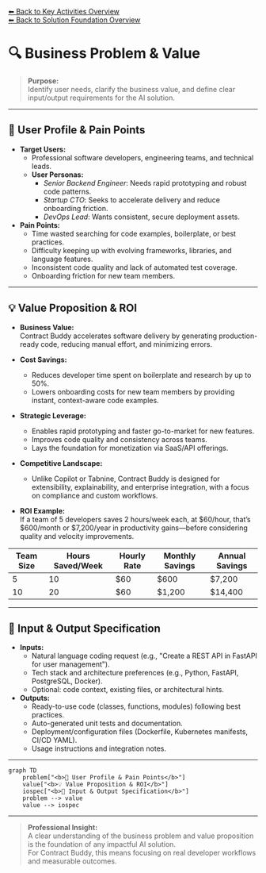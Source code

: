 [⬅ Back to Key Activities Overview](Key_Activities.md)  
[⬅ Back to Solution Foundation Overview](README.md)

# 🔍 Business Problem & Value

> **Purpose:**  
> Identify user needs, clarify the business value, and define clear input/output requirements for the AI solution.

---

## 👤 User Profile & Pain Points

- **Target Users:**
  - Professional software developers, engineering teams, and technical leads.
  - **User Personas:**
    - _Senior Backend Engineer_: Needs rapid prototyping and robust code patterns.
    - _Startup CTO_: Seeks to accelerate delivery and reduce onboarding friction.
    - _DevOps Lead_: Wants consistent, secure deployment assets.
- **Pain Points:**
  - Time wasted searching for code examples, boilerplate, or best practices.
  - Difficulty keeping up with evolving frameworks, libraries, and language features.
  - Inconsistent code quality and lack of automated test coverage.
  - Onboarding friction for new team members.

---

## 💡 Value Proposition & ROI

- **Business Value:**  
  Contract Buddy accelerates software delivery by generating production-ready code, reducing manual effort, and minimizing errors.
- **Cost Savings:**
  - Reduces developer time spent on boilerplate and research by up to 50%.
  - Lowers onboarding costs for new team members by providing instant, context-aware code examples.
- **Strategic Leverage:**
  - Enables rapid prototyping and faster go-to-market for new features.
  - Improves code quality and consistency across teams.
  - Lays the foundation for monetization via SaaS/API offerings.
- **Competitive Landscape:**

  - Unlike Copilot or Tabnine, Contract Buddy is designed for extensibility, explainability, and enterprise integration, with a focus on compliance and custom workflows.

- **ROI Example:**  
  If a team of 5 developers saves 2 hours/week each, at $60/hour, that’s $600/month or $7,200/year in productivity gains—before considering quality and velocity improvements.

| Team Size | Hours Saved/Week | Hourly Rate | Monthly Savings | Annual Savings |
| --------- | ---------------- | ----------- | --------------- | -------------- |
| 5         | 10               | $60         | $600            | $7,200         |
| 10        | 20               | $60         | $1,200          | $14,400        |

---

## 📝 Input & Output Specification

- **Inputs:**
  - Natural language coding request (e.g., "Create a REST API in FastAPI for user management").
  - Tech stack and architecture preferences (e.g., Python, FastAPI, PostgreSQL, Docker).
  - Optional: code context, existing files, or architectural hints.
- **Outputs:**
  - Ready-to-use code (classes, functions, modules) following best practices.
  - Auto-generated unit tests and documentation.
  - Deployment/configuration files (Dockerfile, Kubernetes manifests, CI/CD YAML).
  - Usage instructions and integration notes.

---

```mermaid
graph TD
    problem["<b>👤 User Profile & Pain Points</b>"]
    value["<b>💡 Value Proposition & ROI</b>"]
    iospec["<b>📝 Input & Output Specification</b>"]
    problem --> value
    value --> iospec
```

---

> **Professional Insight:**  
> A clear understanding of the business problem and value proposition is the foundation of any impactful AI solution.  
> For Contract Buddy, this means focusing on real developer workflows and measurable outcomes.
